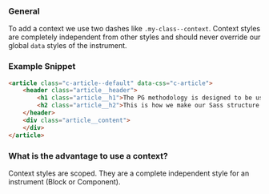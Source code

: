 ### General

To add a context we use two dashes like `.my-class--context`. Context styles are completely independent from other styles and should never override our global `data` styles of the instrument.

### Example Snippet

``` html
<article class="c-article--default" data-css="c-article">
	<header class="article__header">
		<h1 class="article__h1">The PG methodology is designed to be used in large, long lived websites and projects.</h1>
		<h2 class="article__h2">This is how we make our Sass structure scalable.</h2>
	</header>
	<div class="article__content">
	</div>
</article>
``` 

### What is the advantage to use a context? 

Context styles are scoped. They are a complete independent style for an instrument (Block or Component).